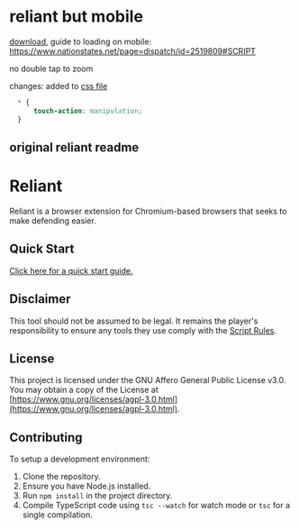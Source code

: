 # reliant but mobile

[download](https://github.com/ducky4life/reliant-mobile/releases/latest/download/reliant-release.zip), guide to loading on mobile: https://www.nationstates.net/page=dispatch/id=2519809#SCRIPT

no double tap to zoom

changes: added to [css file](https://github.com/ducky4life/reliant-mobile/blob/main/src/css/_main.scss)
```css
  * {
      touch-action: manipulation;
  }
```

## original reliant readme

# Reliant
Reliant is a browser extension for Chromium-based browsers that seeks to make defending easier.
## Quick Start
[Click here for a quick start guide.](documentation/quick-start.md)
## Disclaimer
This tool should not be assumed to be legal. It remains the player's responsibility to ensure any tools they use comply with the [Script Rules](https://forum.nationstates.net/viewtopic.php?p=16394966#p16394966).
## License
This project is licensed under the GNU Affero General Public License v3.0. You may obtain a copy of the License at [https://www.gnu.org/licenses/agpl-3.0.html](https://www.gnu.org/licenses/agpl-3.0.html).
## Contributing
To setup a development environment:
1. Clone the repository.
2. Ensure you have Node.js installed.
3. Run `npm install` in the project directory.
4. Compile TypeScript code using `tsc --watch` for watch mode or `tsc` for a single compilation.
